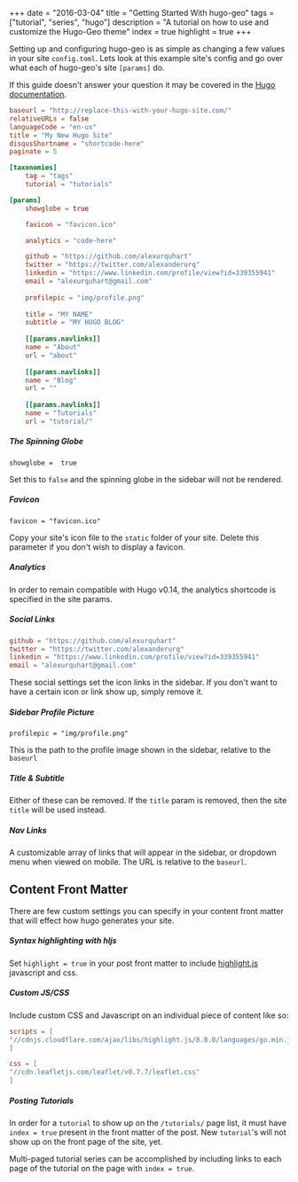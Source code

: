 +++
date = "2016-03-04"
title = "Getting Started With hugo-geo"
tags = ["tutorial", "series", "hugo"]
description = "A tutorial on how to use and customize the Hugo-Geo theme"
index = true
highlight = true
+++

Setting up and configuring hugo-geo is as simple as changing a few values in your site `config.toml`. Lets look at this example site's config and go over what
each of hugo-geo's site `[params]` do.

If this guide doesn't answer your question it may be covered in the [Hugo documentation](http://gohugo.io/overview/configuration/).

<!--more-->

```toml
baseurl = "http://replace-this-with-your-hugo-site.com/"
relativeURLs = false
languageCode = "en-us"
title = "My New Hugo Site"
disqusShortname = "shortcode-here"
paginate = 5

[taxonomies]
	tag = "tags"
	tutorial = "tutorials"

[params]
	showglobe = true

	favicon = "favicon.ico"

	analytics = "code-here"

	github = "https://github.com/alexurquhart"
	twitter = "https://twitter.com/alexanderurq"
	linkedin = "https://www.linkedin.com/profile/view?id=339355941"
	email = "alexurquhart@gmail.com"
	
	profilepic = "img/profile.png"
	
	title = "MY NAME"
	subtitle = "MY HUGO BLOG"
	
	[[params.navlinks]]
	name = "About"
	url = "about"
	
	[[params.navlinks]]
	name = "Blog"
	url = ""
	
	[[params.navlinks]]
	name = "Tutorials"
	url = "tutorial/"
```

##### The Spinning Globe

`showglobe =  true`

Set this to `false` and the spinning globe in the sidebar will not be rendered.

##### Favicon

`favicon = "favicon.ico"`

Copy your site's icon file to the `static` folder of your site. Delete this parameter if you don't wish to display a favicon.

##### Analytics

In order to remain compatible with Hugo v0.14, the analytics shortcode is specified in the site params.

##### Social Links

```toml
github = "https://github.com/alexurquhart"
twitter = "https://twitter.com/alexanderurq"
linkedin = "https://www.linkedin.com/profile/view?id=339355941"
email = "alexurquhart@gmail.com"
```

These social settings set the icon links in the sidebar. If you don't want to have a certain icon or link show up, simply remove it.

##### Sidebar Profile Picture

`profilepic = "img/profile.png"`

This is the path to the profile image shown in the sidebar, relative to the `baseurl`

##### Title & Subtitle

Either of these can be removed. If the `title` param is removed, then the site `title` will be used instead.

##### Nav Links

A customizable array of links that will appear in the sidebar, or dropdown menu when viewed on mobile. The URL is relative to the `baseurl`.

## Content Front Matter

There are few custom settings you can specify in your content front matter that will effect how hugo generates your site.

##### Syntax highlighting with hljs

Set `highlight = true` in your post front matter to include [highlight.js](https://highlightjs.org/) javascript and css.

##### Custom JS/CSS

Include custom CSS and Javascript on an individual piece of content like so:

```toml
scripts = [
"//cdnjs.cloudflare.com/ajax/libs/highlight.js/8.8.0/languages/go.min.js",
]

css = [
"//cdn.leafletjs.com/leaflet/v0.7.7/leaflet.css"
]
```

##### Posting Tutorials

In order for a `tutorial` to show up on the `/tutorials/` page list, it must have `index = true` present in the front matter of the post.
New `tutorial`'s will not show up on the front page of the site, yet.

Multi-paged tutorial series can be accomplished by including links to each page of the tutorial on the page with `index = true`.
